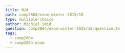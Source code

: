 ```yaml
---
title: N/A
path: comp2804/exam-winter-2015/18
type: multiple-choice
author: Michiel Smid
question: comp2804/exam-winter-2015/18/question.ts
tags:
  - comp2804
  - comp2804-exam
---
```

